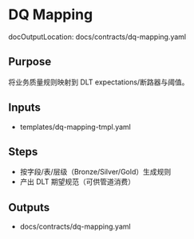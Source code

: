 # DQ Mapping

docOutputLocation: docs/contracts/dq-mapping.yaml

## Purpose

将业务质量规则映射到 DLT expectations/断路器与阈值。

## Inputs

- templates/dq-mapping-tmpl.yaml

## Steps

- 按字段/表/层级（Bronze/Silver/Gold）生成规则
- 产出 DLT 期望规范（可供管道消费）

## Outputs

- docs/contracts/dq-mapping.yaml
